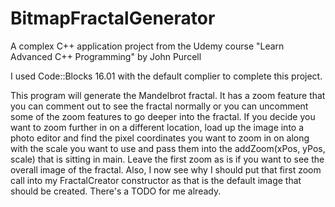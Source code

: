 # BitmapFractalGenerator
A complex C++ application project from the Udemy course "Learn Advanced C++ Programming" by John Purcell

I used Code::Blocks 16.01 with the default complier to complete this project.

This program will generate the Mandelbrot fractal.  It has a zoom feature that you can comment out to see the fractal normally
or you can uncomment some of the zoom features to go deeper into the fractal.  If you decide you want to zoom further in on a 
different location, load up the image into a photo editor and find the pixel coordinates you want to zoom in on along with the scale you want to use and pass them into the addZoom(xPos, yPos, scale) that is sitting in main.  Leave the first zoom as is if you want to see the overall image of the fractal.  Also, I now see why I should put that first zoom call into my FractalCreator constructor as that is the default image that should be created.  There's a TODO for me already.
